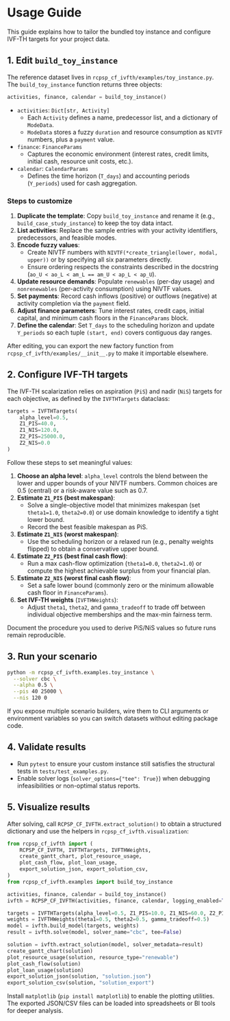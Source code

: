 # Usage Guide

This guide explains how to tailor the bundled toy instance and configure IVF-TH targets for your project data.

## 1. Edit `build_toy_instance`

The reference dataset lives in `rcpsp_cf_ivfth/examples/toy_instance.py`. The `build_toy_instance` function returns three objects:

```python
activities, finance, calendar = build_toy_instance()
```

- `activities`: `Dict[str, Activity]`
  - Each `Activity` defines a name, predecessor list, and a dictionary of `ModeData`.
  - `ModeData` stores a fuzzy `duration` and resource consumption as `NIVTF` numbers, plus a `payment` value.
- `finance`: `FinanceParams`
  - Captures the economic environment (interest rates, credit limits, initial cash, resource unit costs, etc.).
- `calendar`: `CalendarParams`
  - Defines the time horizon (`T_days`) and accounting periods (`Y_periods`) used for cash aggregation.

### Steps to customize

1. **Duplicate the template**: Copy `build_toy_instance` and rename it (e.g., `build_case_study_instance`) to keep the toy data intact.
2. **List activities**: Replace the sample entries with your activity identifiers, predecessors, and feasible modes.
3. **Encode fuzzy values**:
   - Create NIVTF numbers with `NIVTF(*create_triangle(lower, modal, upper))` or by specifying all six parameters directly.
   - Ensure ordering respects the constraints described in the docstring (`ao_U < ao_L < am_L == am_U < ap_L < ap_U`).
4. **Update resource demands**: Populate `renewables` (per-day usage) and `nonrenewables` (per-activity consumption) using NIVTF values.
5. **Set payments**: Record cash inflows (positive) or outflows (negative) at activity completion via the `payment` field.
6. **Adjust finance parameters**: Tune interest rates, credit caps, initial capital, and minimum cash floors in the `FinanceParams` block.
7. **Define the calendar**: Set `T_days` to the scheduling horizon and update `Y_periods` so each tuple `(start, end)` covers contiguous day ranges.

After editing, you can export the new factory function from `rcpsp_cf_ivfth/examples/__init__.py` to make it importable elsewhere.

## 2. Configure IVF-TH targets

The IVF-TH scalarization relies on aspiration (`PiS`) and nadir (`NiS`) targets for each objective, as defined by the `IVFTHTargets` dataclass:

```python
targets = IVFTHTargets(
    alpha_level=0.5,
    Z1_PIS=40.0,
    Z1_NIS=120.0,
    Z2_PIS=25000.0,
    Z2_NIS=0.0
)
```

Follow these steps to set meaningful values:

1. **Choose an alpha level**: `alpha_level` controls the blend between the lower and upper bounds of your NIVTF numbers. Common choices are 0.5 (central) or a risk-aware value such as 0.7.
2. **Estimate `Z1_PIS` (best makespan)**:
   - Solve a single-objective model that minimizes makespan (set `theta1=1.0`, `theta2=0.0`) or use domain knowledge to identify a tight lower bound.
   - Record the best feasible makespan as PiS.
3. **Estimate `Z1_NIS` (worst makespan)**:
   - Use the scheduling horizon or a relaxed run (e.g., penalty weights flipped) to obtain a conservative upper bound.
4. **Estimate `Z2_PIS` (best final cash flow)**:
   - Run a max cash-flow optimization (`theta1=0.0`, `theta2=1.0`) or compute the highest achievable surplus from your financial plan.
5. **Estimate `Z2_NIS` (worst final cash flow)**:
   - Set a safe lower bound (commonly zero or the minimum allowable cash floor in `FinanceParams`).
6. **Set IVF-TH weights** (`IVFTHWeights`):
   - Adjust `theta1`, `theta2`, and `gamma_tradeoff` to trade off between individual objective memberships and the max-min fairness term.

Document the procedure you used to derive PiS/NiS values so future runs remain reproducible.

## 3. Run your scenario

```bash
python -m rcpsp_cf_ivfth.examples.toy_instance \
  --solver cbc \
  --alpha 0.5 \
  --pis 40 25000 \
  --nis 120 0
```

If you expose multiple scenario builders, wire them to CLI arguments or environment variables so you can switch datasets without editing package code.

## 4. Validate results

- Run `pytest` to ensure your custom instance still satisfies the structural tests in `tests/test_examples.py`.
- Enable solver logs (`solver_options={"tee": True}`) when debugging infeasibilities or non-optimal status reports.

## 5. Visualize results

After solving, call `RCPSP_CF_IVFTH.extract_solution()` to obtain a structured dictionary and use the helpers in `rcpsp_cf_ivfth.visualization`:

```python
from rcpsp_cf_ivfth import (
    RCPSP_CF_IVFTH, IVFTHTargets, IVFTHWeights,
    create_gantt_chart, plot_resource_usage,
    plot_cash_flow, plot_loan_usage,
    export_solution_json, export_solution_csv,
)
from rcpsp_cf_ivfth.examples import build_toy_instance

activities, finance, calendar = build_toy_instance()
ivfth = RCPSP_CF_IVFTH(activities, finance, calendar, logging_enabled=True)

targets = IVFTHTargets(alpha_level=0.5, Z1_PIS=10.0, Z1_NIS=60.0, Z2_PIS=30000.0, Z2_NIS=0.0)
weights = IVFTHWeights(theta1=0.5, theta2=0.5, gamma_tradeoff=0.5)
model = ivfth.build_model(targets, weights)
result = ivfth.solve(model, solver_name="cbc", tee=False)

solution = ivfth.extract_solution(model, solver_metadata=result)
create_gantt_chart(solution)
plot_resource_usage(solution, resource_type="renewable")
plot_cash_flow(solution)
plot_loan_usage(solution)
export_solution_json(solution, "solution.json")
export_solution_csv(solution, "solution_export")
```

Install `matplotlib` (`pip install matplotlib`) to enable the plotting utilities. The exported JSON/CSV files can be loaded into spreadsheets or BI tools for deeper analysis.

